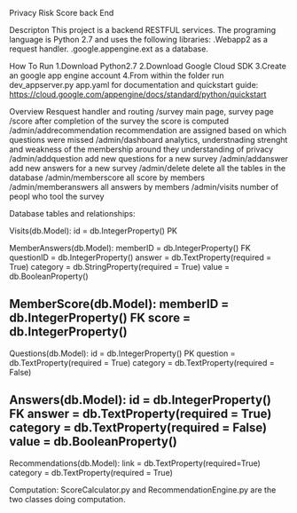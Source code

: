 Privacy Risk Score back End

Descripton
This project is a backend RESTFUL services. The programing language is Python 2.7 and uses the following libraries:
.Webapp2 as a request handler.
.google.appengine.ext as a database.

How To Run
1.Download Python2.7
2.Download Google Cloud SDK
3.Create an google app engine account
4.From within the folder run dev_appserver.py app.yaml
for documentation and quickstart guide: https://cloud.google.com/appengine/docs/standard/python/quickstart

Overview
Resquest handler and routing
/survey                             main page, survey page
/score                              after completion of the survey the score is computed
/admin/addrecommendation            recommendation are assigned based on which questions were missed
/admin/dashboard                    analytics, understnading strenght and weakness of the membership around they understanding of privacy
/admin/addquestion                  add new questions for a new survey
/admin/addanswer                    add new answers for a new survey
/admin/delete                       delete all the tables in the database
/admin/memberscore                  all score by members
/admin/memberanswers                all answers by members
/admin/visits                       number of peopl who tool the survey

Database tables and relationships:

Visits(db.Model):
    id = db.IntegerProperty() PK

MemberAnswers(db.Model):
    memberID  = db.IntegerProperty() FK
    questionID = db.IntegerProperty()
    answer = db.TextProperty(required = True)
    category = db.StringProperty(required = True)
    value = db.BooleanProperty()

MemberScore(db.Model):
    memberID  = db.IntegerProperty() FK
    score = db.IntegerProperty()
-------------------------------------------------

Questions(db.Model):
    id = db.IntegerProperty() PK
    question = db.TextProperty(required = True)
    category = db.TextProperty(required = False)

Answers(db.Model):
    id = db.IntegerProperty() FK
    answer = db.TextProperty(required = True)
    category = db.TextProperty(required = False)
    value = db.BooleanProperty()
-----------------------------------------------

Recommendations(db.Model):
    link = db.TextProperty(required=True)
    category = db.TextProperty(required = True)

Computation:
ScoreCalculator.py and RecommendationEngine.py are the two classes doing computation.








